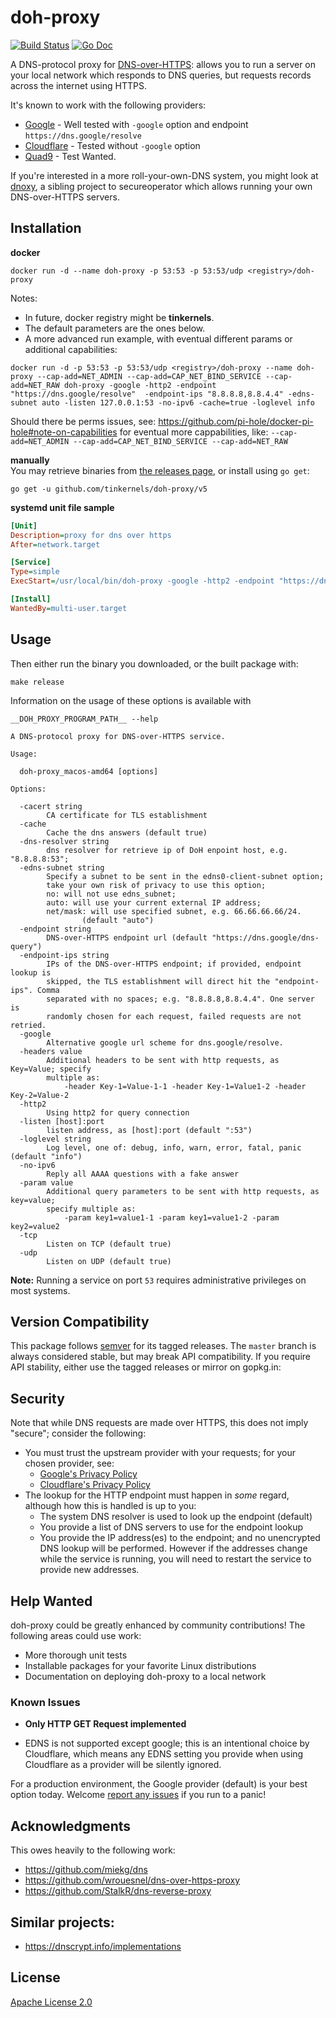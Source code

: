 # doh-proxy

[![Build Status](https://travis-ci.com/tinkernels/doh-proxy.svg?branch=master)](https://travis-ci.com/tinkernels/doh-proxy)
[![Go Doc](https://godoc.org/github.com/fardog/secureoperator?status.svg)](https://godoc.org/github.com/fardog/secureoperator)

A DNS-protocol proxy for [DNS-over-HTTPS][dnsoverhttps]: allows you to run a
server on your local network which responds to DNS queries, but requests records
across the internet using HTTPS.

It's known to work with the following providers:

* [Google][google doh] - Well tested with `-google` option and endpoint `https://dns.google/resolve`
* [Cloudflare][cloudflare doh]  - Tested without `-google` option
* [Quad9][quad9 doh]  - Test Wanted.

If you're interested in a more roll-your-own-DNS system, you might look at
[dnoxy][], a sibling project to secureoperator which allows running your own
DNS-over-HTTPS servers.

## Installation

**docker**
```shell
docker run -d --name doh-proxy -p 53:53 -p 53:53/udp <registry>/doh-proxy
```
Notes:
- In future, docker registry might be **tinkernels**.
- The default parameters are the ones below.
- A more advanced run example, with eventual different params or additional capabilities:      
```shell
docker run -d -p 53:53 -p 53:53/udp <registry>/doh-proxy --name doh-proxy --cap-add=NET_ADMIN --cap-add=CAP_NET_BIND_SERVICE --cap-add=NET_RAW doh-proxy -google -http2 -endpoint "https://dns.google/resolve"  -endpoint-ips "8.8.8.8,8.8.4.4" -edns-subnet auto -listen 127.0.0.1:53 -no-ipv6 -cache=true -loglevel info
```      
Should there be perms issues, see: https://github.com/pi-hole/docker-pi-hole#note-on-capabilities for eventual more cappabilities, like:
`--cap-add=NET_ADMIN --cap-add=CAP_NET_BIND_SERVICE --cap-add=NET_RAW`
    
**manually**     
You may retrieve binaries from [the releases page][releases], or install using
`go get`:

```
go get -u github.com/tinkernels/doh-proxy/v5
```

**systemd unit file sample**

```ini
[Unit]
Description=proxy for dns over https
After=network.target

[Service]
Type=simple
ExecStart=/usr/local/bin/doh-proxy -google -http2 -endpoint "https://dns.google/resolve"  -endpoint-ips "8.8.8.8,8.8.4.4" -edns-subnet auto -listen 127.0.0.1:53 -no-ipv6 -cache=true -loglevel info

[Install]
WantedBy=multi-user.target
```

## Usage

Then either run the binary you downloaded, or the built package with:
```
make release
```
Information on the usage of these options is available with
```shell
__DOH_PROXY_PROGRAM_PATH__ --help

A DNS-protocol proxy for DNS-over-HTTPS service.

Usage:

  doh-proxy_macos-amd64 [options]

Options:

  -cacert string
    	CA certificate for TLS establishment
  -cache
    	Cache the dns answers (default true)
  -dns-resolver string
    	dns resolver for retrieve ip of DoH enpoint host, e.g. "8.8.8.8:53";
  -edns-subnet string
    	Specify a subnet to be sent in the edns0-client-subnet option;
    	take your own risk of privacy to use this option;
    	no: will not use edns_subnet;
    	auto: will use your current external IP address;
    	net/mask: will use specified subnet, e.g. 66.66.66.66/24.
    	        (default "auto")
  -endpoint string
    	DNS-over-HTTPS endpoint url (default "https://dns.google/dns-query")
  -endpoint-ips string
    	IPs of the DNS-over-HTTPS endpoint; if provided, endpoint lookup is
    	skipped, the TLS establishment will direct hit the "endpoint-ips". Comma
    	separated with no spaces; e.g. "8.8.8.8,8.8.4.4". One server is
    	randomly chosen for each request, failed requests are not retried.
  -google
    	Alternative google url scheme for dns.google/resolve.
  -headers value
    	Additional headers to be sent with http requests, as Key=Value; specify
    	multiple as:
    	    -header Key-1=Value-1-1 -header Key-1=Value1-2 -header Key-2=Value-2
  -http2
    	Using http2 for query connection
  -listen [host]:port
    	listen address, as [host]:port (default ":53")
  -loglevel string
    	Log level, one of: debug, info, warn, error, fatal, panic (default "info")
  -no-ipv6
    	Reply all AAAA questions with a fake answer
  -param value
    	Additional query parameters to be sent with http requests, as key=value;
    	specify multiple as:
    	    -param key1=value1-1 -param key1=value1-2 -param key2=value2
  -tcp
    	Listen on TCP (default true)
  -udp
    	Listen on UDP (default true)
```

**Note:** Running a service on port `53` requires administrative privileges on
most systems.

## Version Compatibility

This package follows [semver][] for its tagged releases. The `master` branch is
always considered stable, but may break API compatibility. If you require API
stability, either use the tagged releases or mirror on gopkg.in:

## Security

Note that while DNS requests are made over HTTPS, this does not imply "secure";
consider the following:

* You must trust the upstream provider with your requests; for your chosen
  provider, see:
  * [Google's Privacy Policy][googlednspriv]
  * [Cloudflare's Privacy Policy][cloudflarednspriv]
* The lookup for the HTTP endpoint must happen in _some_ regard, although how
  this is handled is up to you:
    * The system DNS resolver is used to look up the endpoint (default)
    * You provide a list of DNS servers to use for the endpoint lookup
    * You provide the IP address(es) to the endpoint; and no unencrypted DNS
      lookup will be performed. However if the addresses change while the
      service is running, you will need to restart the service to provide new
      addresses.

## Help Wanted

doh-proxy could be greatly enhanced by community contributions! The
following areas could use work:

* More thorough unit tests
* Installable packages for your favorite Linux distributions
* Documentation on deploying doh-proxy to a local network

### Known Issues

* **Only HTTP GET Request implemented**

* EDNS is not supported except google; this is an intentional choice by Cloudflare, which
  means any EDNS setting you provide when using Cloudflare as a provider will
  be silently ignored.

For a production environment, the Google provider (default) is your best option
today. Welcome [report any issues][issues] if you run to a panic!

## Acknowledgments

This owes heavily to the following work:

* https://github.com/miekg/dns
* https://github.com/wrouesnel/dns-over-https-proxy
* https://github.com/StalkR/dns-reverse-proxy

## Similar projects:
* https://dnscrypt.info/implementations

## License

[Apache License 2.0][license]


[googlednspriv]: https://developers.google.com/speed/public-dns/privacy
[cloudflarednspriv]: https://developers.cloudflare.com/1.1.1.1/privacy/
[releases]: https://github.com/tinkernels/doh-proxy/releases
[docker]: https://www.docker.com/
[issues]: https://github.com/tinkernels/doh-proxy/issues
[semver]: http://semver.org/
[google doh]: https://developers.google.com/speed/public-dns/docs/dns-over-https
[cloudflare doh]: https://developers.cloudflare.com/1.1.1.1/dns-over-https/
[quad9 doh]: https://www.quad9.net/
[dnoxy]: https://github.com/fardog/dnoxy
[license]: https://github.com/fardog/secureoperator/blob/master/LICENSE
[dnsoverhttps]: https://tools.ietf.org/html/rfc8484
